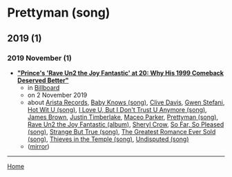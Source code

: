 # Prettyman (song)

## 2019 (1)

### 2019 November (1)

 - [**"Prince's 'Rave Un2 the Joy Fantastic' at 20: Why His 1999 Comeback Deserved Better"**](https://www.billboard.com/articles/columns/rock/8542107/prince-rave-un2-the-joy-fantastic-album)
    - in [Billboard](https://www.billboard.com/)
    - on 2 November 2019
    - about [Arista Records](../../../topics/arista-records/index.md), [Baby Knows (song)](../../../topics/song/baby-knows/index.md), [Clive Davis](../../../topics/clive-davis/index.md), [Gwen Stefani](../../../topics/gwen-stefani/index.md), [Hot Wit U (song)](../../../topics/song/hot-wit-u/index.md), [I Love U, But I Don't Trust U Anymore (song)](../../../topics/song/i-love-u-but-i-don-t-trust-u-anymore/index.md), [James Brown](../../../topics/james-brown/index.md), [Justin Timberlake](../../../topics/justin-timberlake/index.md), [Maceo Parker](../../../topics/maceo-parker/index.md), [Prettyman (song)](../../../topics/song/prettyman/index.md), [Rave Un2 the Joy Fantastic (album)](../../../topics/album/rave-un2-the-joy-fantastic/index.md), [Sheryl Crow](../../../topics/sheryl-crow/index.md), [So Far, So Pleased (song)](../../../topics/song/so-far-so-pleased/index.md), [Strange But True (song)](../../../topics/song/strange-but-true/index.md), [The Greatest Romance Ever Sold (song)](../../../topics/song/the-greatest-romance-ever-sold/index.md), [Thieves in the Temple (song)](../../../topics/song/thieves-in-the-temple/index.md), [Undisputed (song)](../../../topics/song/undisputed/index.md)
    - ([mirror](https://web.archive.org/web/*/https://www.billboard.com/articles/columns/rock/8542107/prince-rave-un2-the-joy-fantastic-album))

----

[Home](../index.md)
